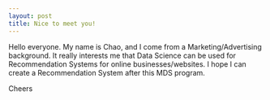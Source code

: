 ```yaml
---
layout: post
title: Nice to meet you!
---
```


Hello everyone. My name is Chao, and I come from a Marketing/Advertising background. It really interests me that Data Science can be used for Recommendation Systems for online businesses/websites. I hope I can create a Recommendation System after this MDS program.

Cheers
